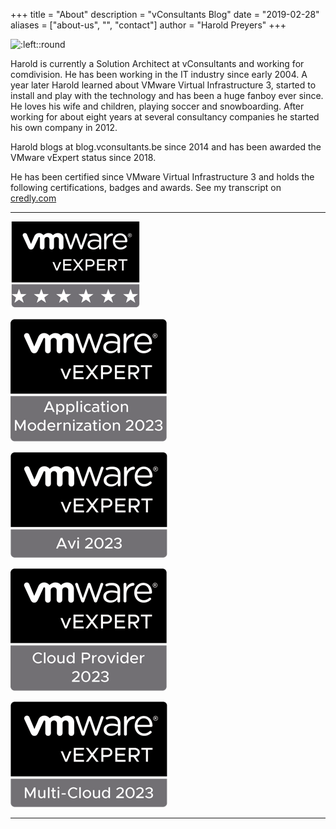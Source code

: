 +++
title = "About"
description = "vConsultants Blog"
date = "2019-02-28"
aliases = ["about-us", "", "contact"]
author = "Harold Preyers"
+++


![:left::round](https://en.gravatar.com/userimage/24535676/9f7eef200a6a333f99268ce98cc7d65b.jpeg?size=128)

Harold is currently a Solution Architect at vConsultants and working for comdivision. He has been working in the IT industry since early 2004. A year later Harold learned about VMware Virtual Infrastructure 3, started to install and play with the technology and has been a huge fanboy ever since. He loves his wife and children, playing soccer and snowboarding. After working for about eight years at several consultancy companies he started his own company in 2012.

Harold blogs at blog.vconsultants.be since 2014 and has been awarded the VMware vExpert status since 2018.

He has been certified since VMware Virtual Infrastructure 3 and holds the following certifications, badges and awards. See my transcript on [credly.com](https://www.credly.com/users/hpreyers/badges)



---



![](/images/vexpert-badge-stars-small.png)



![](/images/vexpert-application-modernization-2023-badge-small.png "vExpert Application Modirnization")

![](/images/vexpert-avi-2023-badge-small.png "vExpert NSX ALB")

![](/images/vexpert-cloud-provider-2023-badge-small.png "vExpert Cloud Provider")

![vExpert Multi-Cloud](/images/vexpert-multi-cloud-2023-badge-small.png)



---









